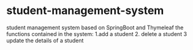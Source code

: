 # student-management-system
student management system based on SpringBoot and Thymeleaf
the functions contained in the system: 1.add a student 2. delete a student 3 update the details of a student

